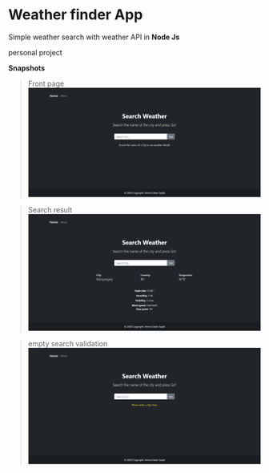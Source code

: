 # Weather finder App

 Simple weather search with weather API in **Node Js**

personal project 

__Snapshots__

> Front page
![Image](./public/front-page.png)

> Search result
![Image](./public/Search-Weather.png)

> empty search validation
![Image](./public/Search-empty.png)